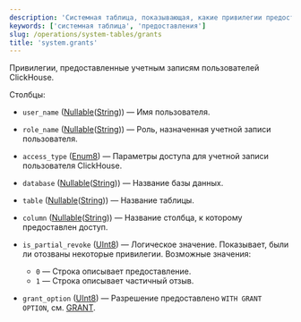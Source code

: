 ```yaml
---
description: 'Системная таблица, показывающая, какие привилегии предоставлены учетным записям пользователей ClickHouse.'
keywords: ['системная таблица', 'предоставления']
slug: /operations/system-tables/grants
title: 'system.grants'
---
```


Привилегии, предоставленные учетным записям пользователей ClickHouse.

Столбцы:
- `user_name` ([Nullable](../../sql-reference/data-types/nullable.md)([String](../../sql-reference/data-types/string.md))) — Имя пользователя.

- `role_name` ([Nullable](../../sql-reference/data-types/nullable.md)([String](../../sql-reference/data-types/string.md))) — Роль, назначенная учетной записи пользователя.

- `access_type` ([Enum8](../../sql-reference/data-types/enum.md)) — Параметры доступа для учетной записи пользователя ClickHouse.

- `database` ([Nullable](../../sql-reference/data-types/nullable.md)([String](../../sql-reference/data-types/string.md))) — Название базы данных.

- `table` ([Nullable](../../sql-reference/data-types/nullable.md)([String](../../sql-reference/data-types/string.md))) — Название таблицы.

- `column` ([Nullable](../../sql-reference/data-types/nullable.md)([String](../../sql-reference/data-types/string.md))) — Название столбца, к которому предоставлен доступ.

- `is_partial_revoke` ([UInt8](/sql-reference/data-types/int-uint#integer-ranges)) — Логическое значение. Показывает, были ли отозваны некоторые привилегии. Возможные значения:
  - `0` — Строка описывает предоставление.
  - `1` — Строка описывает частичный отзыв.

- `grant_option` ([UInt8](/sql-reference/data-types/int-uint#integer-ranges)) — Разрешение предоставлено `WITH GRANT OPTION`, см. [GRANT](../../sql-reference/statements/grant.md#granting-privilege-syntax).

